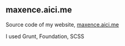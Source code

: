 ## maxence.aici.me

Source code of my website, [maxence.aici.me](http://maxence.aici.me)

I used Grunt, Foundation, SCSS

